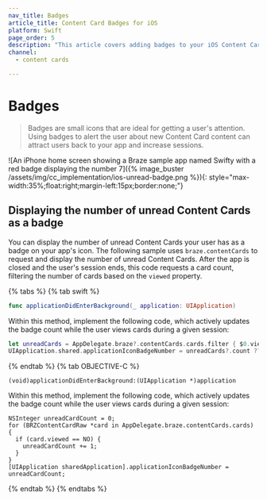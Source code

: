 ```yaml
---
nav_title: Badges
article_title: Content Card Badges for iOS
platform: Swift
page_order: 5
description: "This article covers adding badges to your iOS Content Cards for the Swift SDK."
channel:
  - content cards

---
```


# Badges

> Badges are small icons that are ideal for getting a user's attention. Using badges to alert the user about new Content Card content can attract users back to your app and increase sessions.

![An iPhone home screen showing a Braze sample app named Swifty with a red badge displaying the number 7]({% image_buster /assets/img/cc_implementation/ios-unread-badge.png %}){: style="max-width:35%;float:right;margin-left:15px;border:none;"}

## Displaying the number of unread Content Cards as a badge

You can display the number of unread Content Cards your user has as a badge on your app's icon. The following sample uses `braze.contentCards` to request and display the number of unread Content Cards. After the app is closed and the user's session ends, this code requests a card count, filtering the number of cards based on the `viewed` property.

{% tabs %}
{% tab swift %}

```swift
func applicationDidEnterBackground(_ application: UIApplication)
```

Within this method, implement the following code, which actively updates the badge count while the user views cards during a given session:

```swift
let unreadCards = AppDelegate.braze?.contentCards.cards.filter { $0.viewed == false }
UIApplication.shared.applicationIconBadgeNumber = unreadCards?.count ?? 0
```

{% endtab %}
{% tab OBJECTIVE-C %}

```objc
(void)applicationDidEnterBackground:(UIApplication *)application
```

Within this method, implement the following code, which actively updates the badge count while the user views cards during a given session:

```objc
NSInteger unreadCardCount = 0;
for (BRZContentCardRaw *card in AppDelegate.braze.contentCards.cards) {
  if (card.viewed == NO) {
    unreadCardCount += 1;
  }
}
[UIApplication sharedApplication].applicationIconBadgeNumber = unreadCardCount;
```

{% endtab %}
{% endtabs %}
